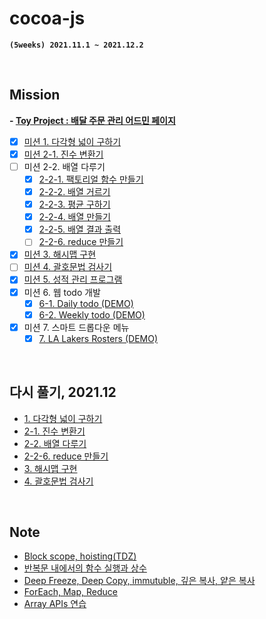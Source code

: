 # **cocoa-js**

**`(5weeks) 2021.11.1 ~ 2021.12.2`**

<br>

## **Mission**

**- [Toy Project : 배달 주문 관리 어드민 페이지](delivery-order-manager/README.md)**

- [x] [미션 1. 다각형 넓이 구하기](mission/mission_01/01_get_area.js)
- [x] [미션 2-1. 진수 변환기](mission/mission_02/02_1_notation.js)
- [ ] 미션 2-2. 배열 다루기
  - [x] [2-2-1. 팩토리얼 함수 만들기](mission/mission_02/02_2_1_factorial.js)
  - [x] [2-2-2. 배열 거르기](mission/mission_02/02_2_2_array.js)
  - [x] [2-2-3. 평균 구하기](mission/mission_02/02_2_3_array.js)
  - [x] [2-2-4. 배열 만들기](mission/mission_02/02_2_4_array.js)
  - [x] [2-2-5. 배열 결과 출력](mission/mission_02/02_2_5_array.js)
  - [ ] [2-2-6. reduce 만들기]()
- [x] [미션 3. 해시맵 구현](mission/mission_03/03_hash_map.js)
- [ ] [미션 4. 괄호문법 검사기]()
- [x] [미션 5. 성적 관리 프로그램](mission/mission_05/05_score_program.js)
- [x] 미션 6. 웹 todo 개발
  - [x] [6-1. Daily todo (DEMO)](mission/mission_06/todo_list_ver_today)
  - [x] [6-2. Weekly todo (DEMO)](mission/mission_06/todo_list_ver_week)
- [x] 미션 7. 스마트 드롭다운 메뉴
  - [x] [7. LA Lakers Rosters (DEMO)](mission/mission_07/smart_dropdown)

<br>

## **다시 풀기, 2021.12**

- [1. 다각형 넓이 구하기](Javascript/review_cocoa/figureArea.js)
- [2-1. 진수 변환기](Javascript/review_cocoa/notation.js)
- [2-2. 배열 다루기](Javascript/review_cocoa/playArray.js)
- [2-2-6. reduce 만들기](Javascript/review_cocoa/myReduce.js)
- [3. 해시맵 구현](Javascript/review_cocoa/hashMap.js)
- [4. 괄호문법 검사기](Javascript/review_cocoa/checkBrackets.js)

<br>

## **Note**

- [Block scope, hoisting(TDZ)](note/01_block-scope_hoisting,%20this.md)
- [반복문 내에서의 함수 실행과 상수](note/02_function_in_loops.md)
- [Deep Freeze, Deep Copy, immutuble, 깊은 복사, 얕은 복사](note/03_deep-copy_deep-freezing.md)
- [ForEach, Map, Reduce](note/04_foreach_map_reduce.md)
- [Array APIs 연습](note/05_array_api.md)
